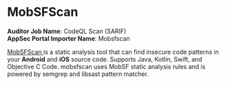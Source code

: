 # MobSFScan

**Auditor Job Name**: CodeQL Scan (SARIF)\
**AppSec Portal Importer Name**: Mobsfscan

[MobSFScan ](https://github.com/MobSF/mobsfscan)is a static analysis tool that can find insecure code patterns in your **Android** and **iOS** source code. Supports Java, Kotlin, Swift, and Objective C Code. mobsfscan uses MobSF static analysis rules and is powered by semgrep and libsast pattern matcher.
